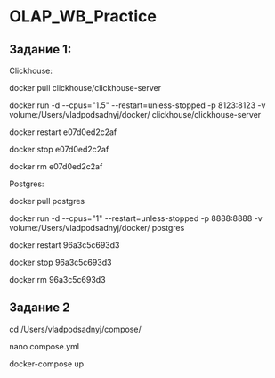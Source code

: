 # OLAP_WB_Practice

## Задание 1:

Clickhouse:

docker pull clickhouse/clickhouse-server

docker run -d  --cpus="1.5" --restart=unless-stopped -p 8123:8123 -v volume:/Users/vladpodsadnyj/docker/ clickhouse/clickhouse-server

docker restart e07d0ed2c2af 

docker stop  e07d0ed2c2af

docker rm e07d0ed2c2af   




Postgres:



docker pull postgres   

docker run -d  --cpus="1" --restart=unless-stopped -p 8888:8888 -v volume:/Users/vladpodsadnyj/docker/ postgres

docker restart 96a3c5c693d3

docker stop 96a3c5c693d3   

docker rm 96a3c5c693d3

## Задание 2 

cd /Users/vladpodsadnyj/compose/

nano compose.yml      

docker-compose up

